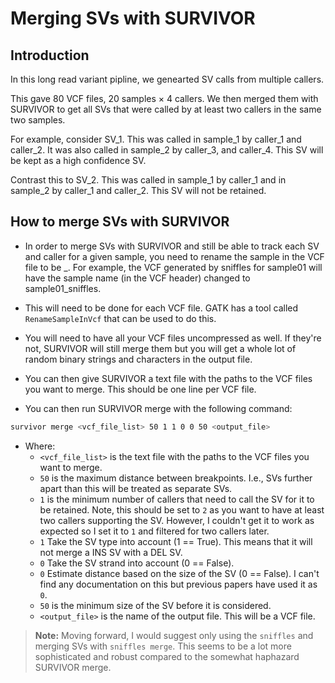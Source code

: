 # Merging SVs with SURVIVOR

## Introduction

In this long read variant pipline, we genearted SV calls from multiple callers.

This gave 80 VCF files, 20 samples $\times$ 4 callers. We then merged them with
SURVIVOR to get all SVs that were called by at least two callers in the same two
samples.

For example, consider SV_1. This was called in sample_1 by caller_1 and caller_2.
It was also called in sample_2 by caller_3, and caller_4. This SV will be kept
as a high confidence SV.

Contrast this to SV_2. This was called in sample_1 by caller_1 and in sample_2
by caller_1 and caller_2. This SV will not be retained.

## How to merge SVs with SURVIVOR

- In order to merge SVs with SURVIVOR and still be able to track each SV and 
  caller for a given sample, you need to rename the sample in the VCF file to be
  <sample>_<caller>. For example, the VCF generated by sniffles for sample01 
  will have the sample name (in the VCF header) changed to sample01_sniffles.
- This will need to be done for each VCF file. GATK has a tool called
  `RenameSampleInVcf` that can be used to do this.
- You will need to have all your VCF files uncompressed as well. If they're not,
  SURVIVOR will still merge them but you will get a whole lot of random binary
  strings and characters in the output file.
- You can then give SURVIVOR a text file with the paths to the VCF files you
  want to merge. This should be one line per VCF file.

- You can then run SURVIVOR merge with the following command:
```bash
survivor merge <vcf_file_list> 50 1 1 0 0 50 <output_file>
```
- Where:
    - `<vcf_file_list>` is the text file with the paths to the VCF files you want
        to merge.
    - `50` is the maximum distance between breakpoints. I.e., SVs further apart
        than this will be treated as separate SVs.
    - `1` is the minimum number of callers that need to call the SV for it to be
        retained. Note, this should be set to `2` as you want to have at least
        two callers supporting the SV. However, I couldn't get it to work as expected
        so I set it to `1` and filtered for two callers later.
    - `1` Take the SV type into account (1 == True). This means that it will not
        merge a INS SV with a DEL SV.
    - `0` Take the SV strand into account (0 == False). 
    - `0` Estimate distance based on the size of the SV (0 == False). I can't
        find any documentation on this but previous papers have used it as `0`.
    - `50` is the minimum size of the SV before it is considered.
    - `<output_file>` is the name of the output file. This will be a VCF file.
  
>**Note:**
> Moving forward, I would suggest only using the `sniffles` and merging SVs with
> `sniffles merge`. This seems to be a lot more sophisticated and robust 
> compared to the somewhat haphazard SURVIVOR merge.